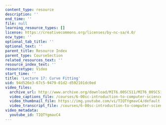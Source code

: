 ```yaml
---
content_type: resource
description: ''
end_time: ''
file: null
learning_resource_types: []
license: https://creativecommons.org/licenses/by-nc-sa/4.0/
ocw_type: ''
optional_tab_title: ''
optional_text: ''
parent_title: Resource Index
parent_type: CourseSection
related_resources_text: ''
resource_index_text: ''
resourcetype: Video
start_time: ''
title: 'Lecture 17: Curve Fitting'
uid: 94d526e3-67c5-9479-01d2-d592101dc0ed
video_files:
  archive_url: http://www.archive.org/download/MIT6.00SCS11/MIT6_00SCS11_lec17_300k.mp4
  video_captions_file: /courses/6-00sc-introduction-to-computer-science-and-programming-spring-2011/2ca58f1fd967518495733cc97c206dae_TIQTYgmavC4.vtt
  video_thumbnail_file: https://img.youtube.com/vi/TIQTYgmavC4/default.jpg
  video_transcript_file: /courses/6-00sc-introduction-to-computer-science-and-programming-spring-2011/0029b6bfcc529c0d6d048967036fde39_TIQTYgmavC4.pdf
video_metadata:
  youtube_id: TIQTYgmavC4
---
```


